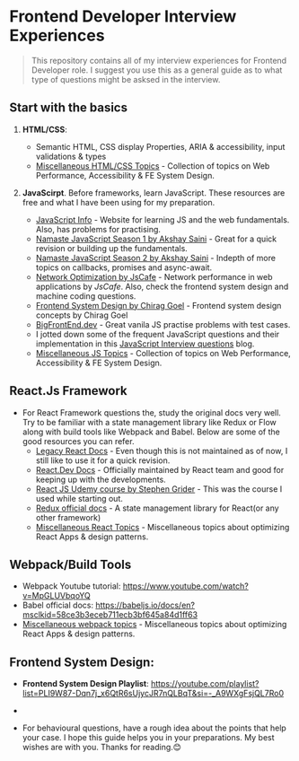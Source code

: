 # Frontend Developer Interview Experiences

> This repository contains all of my interview experiences for Frontend Developer role. I suggest you use this as a general guide as to what type of questions might be asksed in the interview.

## Start with the basics
   1. **HTML/CSS**:
      - Semantic HTML, CSS display Properties, ARIA & accessibility, input validations & types
      - [Miscellaneous HTML/CSS Topics](./miscellaneous-html-css-topics.md) - Collection of topics on Web Performance, Accessibility & FE System Design.
   
   1. **JavaScirpt**. Before frameworks, learn JavaScript. These resources are free and what I have been using for my preparation.
      - [JavaScript Info](https://javascript.info/) - Website for learning JS and the web fundamentals. Also, has problems for practising.
      - [Namaste JavaScript Season 1 by Akshay Saini](https://www.youtube.com/watch?v=pN6jk0uUrD8&list=PLlasXeu85E9cQ32gLCvAvr9vNaUccPVNP&index=1&t=0s) - Great for a quick revision or building up the fundamentals.
      - [Namaste JavaScript Season 2 by Akshay Saini](https://www.youtube.com/watch?v=78Homn79Qsk&list=PLlasXeu85E9eWOpw9jxHOQyGMRiBZ60aX) - Indepth of more topics on callbacks, promises and async-await.
      - [Network Optimization by JsCafe](https://www.youtube.com/watch?v=hEEldnT00pU&list=PLe3J6mZBq1xV-TDUJoV9V6rvBtKW95OD0) - Network performance in web applications by _JsCafe_. Also, check the frontend system design and machine coding questions.
      - [Frontend System Design by Chirag Goel](https://www.youtube.com/watch?v=sV_4pOGosnU&list=PL4CFloQ4GGWICE0Tz6iXKfN3XWkXRlboU) - Frontend system design concepts by Chirag Goel
      - [BigFrontEnd.dev](https://bigfrontend.dev/problem) - Great vanila JS practise problems with test cases.
      - I jotted down some of the frequent JavaScript questions and their implementation in this [JavaScript Interview questions](https://mayukhkchanda.github.io/js-interview-questions/) blog.
      - [Miscellaneous JS Topics](./miscellaneous-web-topics.md) - Collection of topics on Web Performance, Accessibility & FE System Design.

## React.Js Framework
   - For React Framework questions the, study the original docs very well. Try to be familiar with a state management library like Redux or Flow along with build tools like Webpack and Babel. Below are some of the good resources you can refer.
     - [Legacy React Docs](https://legacy.reactjs.org/docs/introducing-jsx.html) - Even though this is not maintained as of now, I still like to use it for a quick revision.
     - [React.Dev Docs](https://react.dev/reference/react) - Officially maintained by React team and good for keeping up with the developments.
     - [React JS Udemy course by Stephen Grider](https://www.udemy.com/course/react-redux-tutorial/) - This was the course I used while starting out.
     - [Redux official docs](https://redux.js.org/tutorials/essentials/part-1-overview-concepts) - A state management library for React(or any other framework)
     - [Miscellaneous React Topics](./miscellaneous-react-topics.md) - Miscellaneous topics about optimizing React Apps & design patterns.
    
## Webpack/Build Tools
  - Webpack Youtube tutorial: https://www.youtube.com/watch?v=MpGLUVbqoYQ
  - Babel official docs: https://babeljs.io/docs/en?msclkid=58ce3b3eceb711ecb3bf645a84d1ff63
  - [Miscellaneous webpack topics](./miscellaneous-webpack-topics.md) - Miscellaneous topics about optimizing React Apps & design patterns.

## Frontend System Design: 
   - **Frontend System Design Playlist**: https://youtube.com/playlist?list=PLI9W87-Dqn7j_x6QtR6sUjycJR7nQLBqT&si=-_A9WXgFsjQL7Ro0

-

- For behavioural questions, have a rough idea about the points that help your case.
I hope this guide helps you in your preparations. My best wishes are with you.
Thanks for reading.😊

